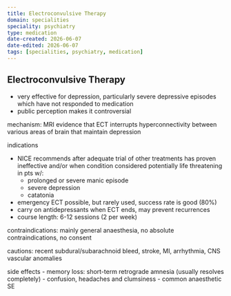```yaml
---
title: Electroconvulsive Therapy
domain: specialities
speciality: psychiatry
type: medication
date-created: 2026-06-07
date-edited: 2026-06-07
tags: [specialities, psychiatry, medication]
---
```


## Electroconvulsive Therapy
- very effective for depression, particularly severe depressive episodes which have not responded to medication
- public perception makes it controversial

mechanism: MRI evidence that ECT interrupts hyperconnectivity between various areas of brain that maintain depression

indications
- NICE recommends after adequate trial of other treatments has proven ineffective and/or when condition considered potentially life threatening in pts w/:
  - prolonged or severe manic episode
  - severe depression
  - catatonia
- emergency ECT possible, but rarely used, success rate is good (80%)
- carry on antidepressants when ECT ends, may prevent recurrences
- course length: 6-12 sessions (2 per week)

contraindications: mainly general anaesthesia, no absolute contraindications, no consent

cautions: recent subdural/subarachnoid bleed, stroke, MI, arrhythmia, CNS vascular anomalies

side effects
    - memory loss: short-term retrograde amnesia (usually resolves completely)
    - confusion, headaches and clumsiness
    - common anaesthetic SE